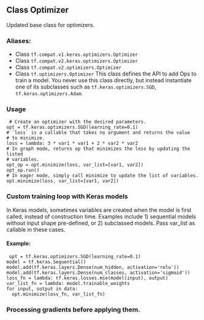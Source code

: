 ## Class Optimizer
Updated base class for optimizers.
### Aliases:
- Class `tf.compat.v1.keras.optimizers.Optimizer`
- Class `tf.compat.v2.keras.optimizers.Optimizer`
- Class `tf.compat.v2.optimizers.Optimizer`
- Class `tf.optimizers.Optimizer`
This class defines the API to add Ops to train a model. You never use this class directly, but instead instantiate one of its subclasses such as `tf.keras.optimizers.SGD`, `tf.keras.optimizers.Adam`.
### Usage

```
 # Create an optimizer with the desired parameters.
opt = tf.keras.optimizers.SGD(learning_rate=0.1)
# `loss` is a callable that takes no argument and returns the value
# to minimize.
loss = lambda: 3 * var1 * var1 + 2 * var2 * var2
# In graph mode, returns op that minimizes the loss by updating the listed
# variables.
opt_op = opt.minimize(loss, var_list=[var1, var2])
opt_op.run()
# In eager mode, simply call minimize to update the list of variables.
opt.minimize(loss, var_list=[var1, var2])
```
### Custom training loop with Keras models
In Keras models, sometimes variables are created when the model is first called, instead of construction time. Examples include 1) sequential models without input shape pre-defined, or 2) subclassed models. Pass var_list as callable in these cases.
#### Example:

```
 opt = tf.keras.optimizers.SGD(learning_rate=0.1)
model = tf.keras.Sequential()
model.add(tf.keras.layers.Dense(num_hidden, activation='relu'))
model.add(tf.keras.layers.Dense(num_classes, activation='sigmoid'))
loss_fn = lambda: tf.keras.losses.mse(model(input), output)
var_list_fn = lambda: model.trainable_weights
for input, output in data:
  opt.minimize(loss_fn, var_list_fn)
```
### Processing gradients before applying them.
